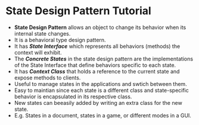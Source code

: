 # State Design Pattern Tutorial
* **State Design Pattern** allows an object to change its behavior when its internal state changes.
* It is a behavioral type design pattern.
* It has **_State Interface_** which represents all behaviors (methods) the context will exhibit.
* The **_Concrete States_** in the state design pattern are the implementations of the State Interface that define behaviors specific to each state.
* It has **_Context Class_** that holds a reference to the current state and expose methods to clients.
* Useful to manage states in the applications and swtich between them.
* Easy to maintian since each state is a different class and state-specific behavior is encapsulated in its respective class.
* New states can beeasily added by writing an extra class for the new state.
* E.g. States in a document, states in a game, or different modes in a GUI.
